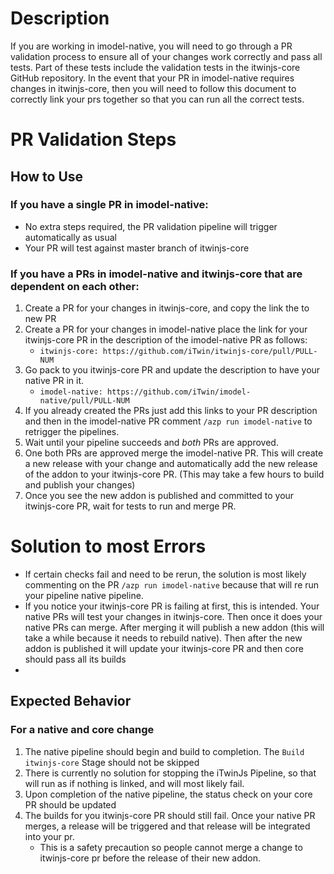 # Description
If you are working in imodel-native, you will need to go through a PR validation process to ensure all of your changes work correctly and pass all tests. Part of these tests include the validation tests in the itwinjs-core GitHub repository. In the event that your PR in imodel-native requires changes in itwinjs-core, then you will need to follow this document to correctly link your prs together so that you can run all the correct tests.

# PR Validation Steps
## How to Use
### If you have a single PR in imodel-native:
- No extra steps required, the PR validation pipeline will trigger automatically as usual
- Your PR will test against master branch of itwinjs-core

### If you have a PRs in imodel-native and itwinjs-core that are dependent on each other:
1. Create a PR for your changes in itwinjs-core, and copy the link the to new PR
1. Create a PR for your changes in imodel-native place the link for your itwinjs-core PR in the description of the imodel-native PR as follows:
    - `itwinjs-core: https://github.com/iTwin/itwinjs-core/pull/PULL-NUM`
1. Go pack to you itwinjs-core PR and update the description to have your native PR in it.
    - `imodel-native: https://github.com/iTwin/imodel-native/pull/PULL-NUM`
1. If you already created the PRs just add this links to your PR description and then in the imodel-native PR comment `/azp run imodel-native` to retrigger the pipelines.
1. Wait until your pipeline succeeds and *both* PRs are approved.
1. One both PRs are approved merge the imodel-native PR. This will create a new release with your change and automatically add the new release of the addon to your itwinjs-core PR. (This may take a few hours to build and publish your changes)
1. Once you see the new addon is published and committed to your itwinjs-core PR, wait for tests to run and merge PR.

# Solution to most Errors
- If certain checks fail and need to be rerun, the solution is most likely commenting on the PR `/azp run imodel-native` because that will re run your pipeline native pipeline.
- If you notice your itwinjs-core PR is failing at first, this is intended. Your native PRs will test your changes in itwinjs-core. Then once it does your native PRs can merge. After merging it will publish a new addon (this will take a while because it needs to rebuild native). Then after the new addon is published it will update your itwinjs-core PR and then core should pass all its builds
- 

## Expected Behavior
### For a native and core change
1. The native pipeline should begin and build to completion. The `Build itwinjs-core` Stage should not be skipped
1. There is currently no solution for stopping the iTwinJs Pipeline, so that will run as if nothing is linked, and will most likely fail.
1. Upon completion of the native pipeline, the status check on your core PR should be updated
1. The builds for you itwinjs-core PR should still fail. Once your native PR merges, a release will be triggered and that release will be integrated into your pr.
    - This is a safety precaution so people cannot merge a change to itwinjs-core pr before the release of their new addon.